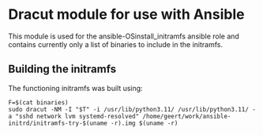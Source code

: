 Dracut module for use with Ansible
==================================

This module is used for the ansible-OSinstall_initramfs ansible role and contains currently only a list of binaries to include in the initramfs.

Building the initramfs
----------------------

The functioning initramfs was built using:

```
F=$(cat binaries)
sudo dracut -NM -I "$T" -i /usr/lib/python3.11/ /usr/lib/python3.11/ -a "sshd network lvm systemd-resolved" /home/geert/work/ansible-initrd/initramfs-try-$(uname -r).img $(uname -r)
```
